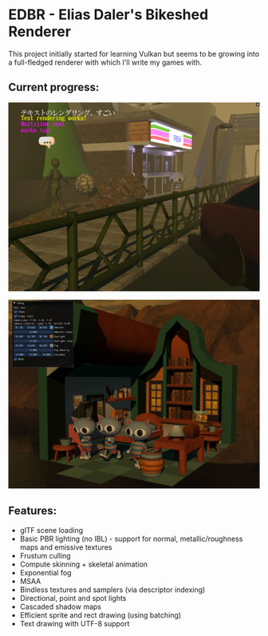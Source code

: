 # EDBR - Elias Daler's Bikeshed Renderer

This project initially started for learning Vulkan but seems to be growing into a full-fledged renderer with which I'll write my games with.

## Current progress:

![latest](screenshots/08.png)

![shadows](screenshots/06.png)

## Features:

* glTF scene loading
* Basic PBR lighting (no IBL) - support for normal, metallic/roughness maps and emissive textures
* Frustum culling
* Compute skinning + skeletal animation
* Exponential fog
* MSAA
* Bindless textures and samplers (via descriptor indexing)
* Directional, point and spot lights
* Cascaded shadow maps
* Efficient sprite and rect drawing (using batching)
* Text drawing with UTF-8 support
